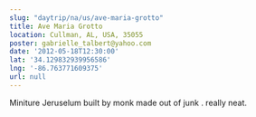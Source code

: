 ```yaml
---
slug: "daytrip/na/us/ave-maria-grotto"
title: Ave Maria Grotto
location: Cullman, AL, USA, 35055
poster: gabrielle_talbert@yahoo.com
date: '2012-05-18T12:30:00'
lat: '34.129832939956586'
lng: '-86.763771609375'
url: null
---
```


Miniture Jeruselum built by monk made out of junk . really neat.

